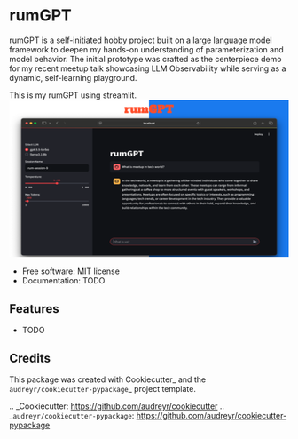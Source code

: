 # rumGPT
rumGPT is a self-initiated hobby project built on a large language model framework to deepen my hands-on understanding of parameterization and model behavior. The initial prototype was crafted as the centerpiece demo for my recent meetup talk showcasing LLM Observability while serving as a dynamic, self-learning playground.

This is my rumGPT using streamlit.
![plot](./images/rumgpt-meetup.png)


* Free software: MIT license
* Documentation: TODO


Features
--------

* TODO

Credits
-------

This package was created with Cookiecutter_ and the `audreyr/cookiecutter-pypackage`_ project template.

.. _Cookiecutter: https://github.com/audreyr/cookiecutter
.. _`audreyr/cookiecutter-pypackage`: https://github.com/audreyr/cookiecutter-pypackage
